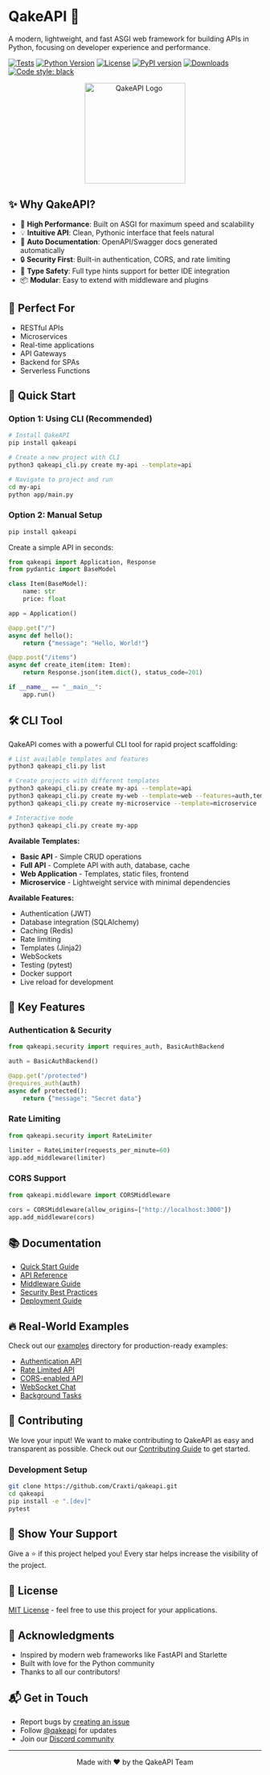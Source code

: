 # QakeAPI 🚀

A modern, lightweight, and fast ASGI web framework for building APIs in Python, focusing on developer experience and performance.

[![Tests](https://github.com/Craxti/qakeapi/actions/workflows/tests.yml/badge.svg)](https://github.com/Craxti/qakeapi/actions/workflows/tests.yml)
[![Python Version](https://img.shields.io/badge/python-3.7%2B-blue)](https://www.python.org/downloads/)
[![License](https://img.shields.io/badge/license-MIT-green)](LICENSE)
[![PyPI version](https://badge.fury.io/py/qakeapi.svg)](https://badge.fury.io/py/qakeapi)
[![Downloads](https://pepy.tech/badge/qakeapi)](https://pepy.tech/project/qakeapi)
[![Code style: black](https://img.shields.io/badge/code%20style-black-000000.svg)](https://github.com/psf/black)

<p align="center">
  <img src="logo.png" alt="QakeAPI Logo" width="200"/>
</p>

## ✨ Why QakeAPI?

- 🚀 **High Performance**: Built on ASGI for maximum speed and scalability
- 💡 **Intuitive API**: Clean, Pythonic interface that feels natural
- 📝 **Auto Documentation**: OpenAPI/Swagger docs generated automatically
- 🔒 **Security First**: Built-in authentication, CORS, and rate limiting
- 🎯 **Type Safety**: Full type hints support for better IDE integration
- 📦 **Modular**: Easy to extend with middleware and plugins

## 🎯 Perfect For

- RESTful APIs
- Microservices
- Real-time applications
- API Gateways
- Backend for SPAs
- Serverless Functions

## 🚀 Quick Start

### Option 1: Using CLI (Recommended)

```bash
# Install QakeAPI
pip install qakeapi

# Create a new project with CLI
python3 qakeapi_cli.py create my-api --template=api

# Navigate to project and run
cd my-api
python app/main.py
```

### Option 2: Manual Setup

```bash
pip install qakeapi
```

Create a simple API in seconds:

```python
from qakeapi import Application, Response
from pydantic import BaseModel

class Item(BaseModel):
    name: str
    price: float

app = Application()

@app.get("/")
async def hello():
    return {"message": "Hello, World!"}

@app.post("/items")
async def create_item(item: Item):
    return Response.json(item.dict(), status_code=201)

if __name__ == "__main__":
    app.run()
```

## 🛠️ CLI Tool

QakeAPI comes with a powerful CLI tool for rapid project scaffolding:

```bash
# List available templates and features
python3 qakeapi_cli.py list

# Create projects with different templates
python3 qakeapi_cli.py create my-api --template=api
python3 qakeapi_cli.py create my-web --template=web --features=auth,templates
python3 qakeapi_cli.py create my-microservice --template=microservice

# Interactive mode
python3 qakeapi_cli.py create my-app
```

**Available Templates:**
- **Basic API** - Simple CRUD operations
- **Full API** - Complete API with auth, database, cache
- **Web Application** - Templates, static files, frontend
- **Microservice** - Lightweight service with minimal dependencies

**Available Features:**
- Authentication (JWT)
- Database integration (SQLAlchemy)
- Caching (Redis)
- Rate limiting
- Templates (Jinja2)
- WebSockets
- Testing (pytest)
- Docker support
- Live reload for development

## 🌟 Key Features

### Authentication & Security
```python
from qakeapi.security import requires_auth, BasicAuthBackend

auth = BasicAuthBackend()

@app.get("/protected")
@requires_auth(auth)
async def protected():
    return {"message": "Secret data"}
```

### Rate Limiting
```python
from qakeapi.security import RateLimiter

limiter = RateLimiter(requests_per_minute=60)
app.add_middleware(limiter)
```

### CORS Support
```python
from qakeapi.middleware import CORSMiddleware

cors = CORSMiddleware(allow_origins=["http://localhost:3000"])
app.add_middleware(cors)
```

## 📚 Documentation

- [Quick Start Guide](https://github.com/Craxti/qakeapi/wiki/Quick-Start)
- [API Reference](https://github.com/Craxti/qakeapi/wiki/API-Reference)
- [Middleware Guide](https://github.com/Craxti/qakeapi/wiki/Middleware)
- [Security Best Practices](https://github.com/Craxti/qakeapi/wiki/Security)
- [Deployment Guide](https://github.com/Craxti/qakeapi/wiki/Deployment)

## 🔥 Real-World Examples

Check out our [examples](examples/) directory for production-ready examples:

- [Authentication API](examples/auth_app.py)
- [Rate Limited API](examples/rate_limit_app.py)
- [CORS-enabled API](examples/cors_app.py)
- [WebSocket Chat](examples/websocket_app.py)
- [Background Tasks](examples/background_tasks_app.py)

## 🤝 Contributing

We love your input! We want to make contributing to QakeAPI as easy and transparent as possible. Check out our [Contributing Guide](CONTRIBUTING.md) to get started.

### Development Setup

```bash
git clone https://github.com/Craxti/qakeapi.git
cd qakeapi
pip install -e ".[dev]"
pytest
```

## 🌟 Show Your Support

Give a ⭐️ if this project helped you! Every star helps increase the visibility of the project.

## 📝 License

[MIT License](LICENSE) - feel free to use this project for your applications.

## 🙏 Acknowledgments

- Inspired by modern web frameworks like FastAPI and Starlette
- Built with love for the Python community
- Thanks to all our contributors!

## 📬 Get in Touch

- Report bugs by [creating an issue](https://github.com/Craxti/qakeapi/issues)
- Follow [@qakeapi](https://twitter.com/qakeapi) for updates
- Join our [Discord community](https://discord.gg/qakeapi)

---

<p align="center">Made with ❤️ by the QakeAPI Team</p> 